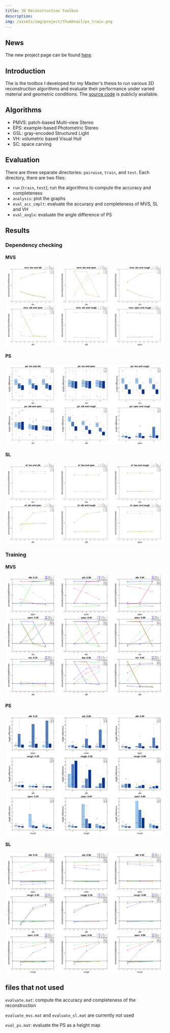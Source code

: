 ```yaml
---
title: 3D Reconstruction Toolbox
description:
img: /assets/img/project/thumbnail/ps_train.png
---
```


## News
The new project page can be found [here]({{site.url}}/{{site.baseurl}}/3drecon_dataset).

## Introduction
The is the toolbox I developed for my Master's thesis to run various 3D reconstruction algorithms and evaluate their performance under varied material and geometric conditions. The [source code](https://github.com/imkaywu/3DRecon_Algo_Eval) is publicly available.

## Algorithms
* PMVS: patch-based Multi-view Stereo
* EPS: example-based Photometric Stereo
* GSL: gray-encoded Structured Light
* VH: volumetric based Visual Hull
* SC: space carving

## Evaluation

There are three separate directories: `pairwise`, `train`, and `test`. Each directory, there are two files:
* `run` (`train`, `test`); run the algorithms to compute the accuracy and completeness
* `analysis`: plot the graphs
* `eval_acc_cmplt`: evaluate the accuracy and completeness of MVS, SL and VH
* `eval_angle`: evaluate the angle difference of PS

## Results

### Dependency checking

#### MVS

<!-- ![mvs dependency checking](/assets/img/project/3drecon_toolkit/mvs_depend_check.png) -->
<div class="img_row">
    <img class="col three" src="/assets/img/project/3drecon_toolkit/mvs_depend_check.png" alt="" title="example image"/>
</div>

#### PS
<!-- ![ps dependency checking](/assets/img/project/3drecon_toolkit/ps_depend_check.png) -->
<div class="img_row">
    <img class="col three" src="/assets/img/project/3drecon_toolkit/ps_depend_check.png" alt="" title="example image"/>
</div>

#### SL
<!-- ![sl dependency checking](/assets/img/project/3drecon_toolkit/sl_depend_check.png) -->
<div class="img_row">
    <img class="col three" src="/assets/img/project/3drecon_toolkit/sl_depend_check.png" alt="" title="example image"/>
</div>

### Training

#### MVS
<!-- ![mvs training](/assets/img/project/3drecon_toolkit/mvs_train.png) -->
<div class="img_row">
    <img class="col three" src="/assets/img/project/3drecon_toolkit/mvs_train.png" alt="" title="example image"/>
</div>

#### PS
<!-- ![ps training](/assets/img/project/3drecon_toolkit/ps_train.png) -->
<div class="img_row">
    <img class="col three" src="/assets/img/project/3drecon_toolkit/ps_train.png" alt="" title="example image"/>
</div>

#### SL
<!-- ![sl training](/assets/img/project/3drecon_toolkit/sl_train.png) -->
<div class="img_row">
    <img class="col three" src="/assets/img/project/3drecon_toolkit/sl_train.png" alt="" title="example image"/>
</div>

## files that not used
`evaluate.mat`: compute the accuracy and completeness of the reconstruction

`evaluate_mvs.mat` and `evaluate_sl.mat` are currently not used

`eval_ps.mat`: evaluate the PS as a height map